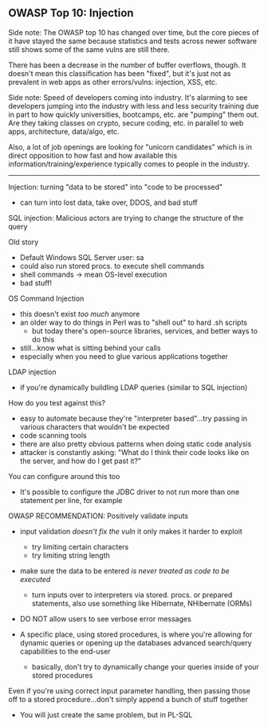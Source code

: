## OWASP Top 10: Injection

Side note: The OWASP top 10 has changed over time, but the core pieces of it have stayed the same because statistics and tests across newer software still shows some of the same vulns are still there.

There has been a decrease in the number of buffer overflows, though. It doesn't mean this classification has been "fixed", but it's just not as prevalent in web apps as other errors/vulns: injection, XSS, etc.

Side note: Speed of developers coming into industry. It's alarming to see developers jumping into the industry with less and less security training due in part to how quickly universities, bootcamps, etc. are "pumping" them out. Are they taking classes on crypto, secure coding, etc. in parallel to web apps, architecture, data/algo, etc.

Also, a lot of job openings are looking for "unicorn candidates" which is in direct opposition to how fast and how available this information/training/experience typically comes to people in the industry.

<hr />

Injection: turning "data to be stored" into "code to be processed"

- can turn into lost data, take over, DDOS, and bad stuff

SQL injection: Malicious actors are trying to change the structure of the query

Old story

- Default Windows SQL Server user: sa
- could also run stored procs. to execute shell commands
- shell commands -> mean OS-level execution
- bad stuff!

OS Command Injection

- this doesn't exist *too much* anymore
- an older way to do things in Perl was to "shell out" to hard .sh scripts
	- but today there's open-source libraries, services, and better ways to do this
- still...know what is sitting behind your calls
- especially when you need to glue various applications together

LDAP injection

- if you're dynamically buildling LDAP queries (similar to SQL injection)

How do you test against this?

- easy to automate because they're "interpreter based"...try passing in various characters that wouldn't be expected
- code scanning tools
- there are also pretty obvious patterns when doing static code analysis
- attacker is constantly asking: "What do I think their code looks like on the server, and how do I get past it?"

You can configure around this too

- It's possible to configure the JDBC driver to not run more than one statement per line, for example

OWASP RECOMMENDATION: Positively validate inputs

- input validation *doesn't fix the vuln* it only makes it harder to exploit
	- try limiting certain characters
	- try limiting string length

- make sure the data to be entered *is never treated as code to be executed*
	- turn inputs over to interpreters via stored. procs. or prepared statements, also use something like Hibernate, NHibernate (ORMs)
- DO NOT allow users to see verbose error messages

- A specific place, using stored procedures, is where you're allowing for dynamic queries or opening up the databases advanced search/query capabilities to the end-user
	- basically, don't try to dynamically change your queries inside of your stored procedures

Even if you're using correct input parameter handling, then passing those off to a stored procedure...don't simply append a bunch of stuff together

- You will just create the same problem, but in PL-SQL